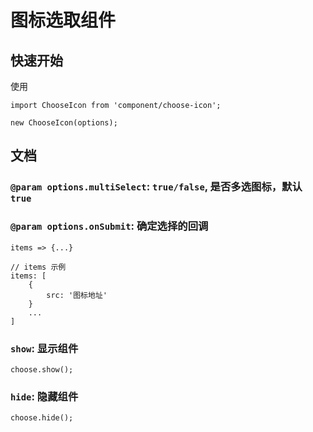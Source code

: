 # 图标选取组件

## 快速开始

使用

```
import ChooseIcon from 'component/choose-icon';

new ChooseIcon(options);

```

## 文档

### `@param options.multiSelect`: `true/false`, 是否多选图标，默认 `true`

### `@param options.onSubmit`: 确定选择的回调

```
items => {...}

// items 示例
items: [
    {
        src: '图标地址'
    }
    ...
]
```

### `show`: 显示组件

```
choose.show();
```

### `hide`: 隐藏组件

```
choose.hide();
```
